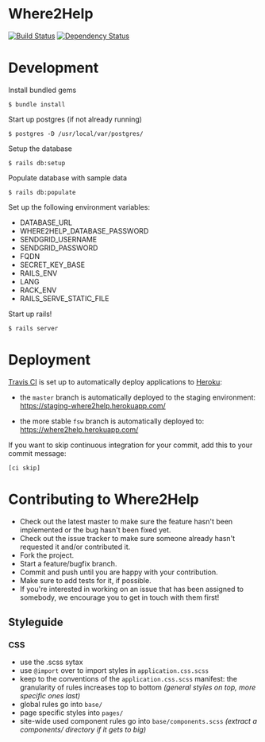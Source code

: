 # Where2Help

[![Build Status](https://travis-ci.org/where2help/where2help.svg?branch=master)](https://travis-ci.org/where2help/where2help)
[![Dependency Status](https://gemnasium.com/badges/github.com/where2help/where2help.svg)](https://gemnasium.com/github.com/where2help/where2help)

# Development

Install bundled gems

    $ bundle install

Start up postgres (if not already running)

    $ postgres -D /usr/local/var/postgres/

Setup the database

    $ rails db:setup

Populate database with sample data

    $ rails db:populate

Set up the following environment variables:

* DATABASE_URL
* WHERE2HELP_DATABASE_PASSWORD
* SENDGRID_USERNAME
* SENDGRID_PASSWORD
* FQDN
* SECRET_KEY_BASE
* RAILS_ENV
* LANG
* RACK_ENV
* RAILS_SERVE_STATIC_FILE

Start up rails!

    $ rails server

# Deployment

[Travis CI](https://travis-ci.org/) is set up to automatically deploy applications to [Heroku](https://www.heroku.com):

* the `master` branch is automatically deployed to the staging environment:
https://staging-where2help.herokuapp.com/

* the more stable `fsw` branch is automatically deployed to:
https://where2help.herokuapp.com/

If you want to skip continuous integration for your commit, add this to your commit message:

    [ci skip]

# Contributing to Where2Help

* Check out the latest master to make sure the feature hasn't been implemented or the bug hasn't been fixed yet.
* Check out the issue tracker to make sure someone already hasn't requested it and/or contributed it.
* Fork the project.
* Start a feature/bugfix branch.
* Commit and push until you are happy with your contribution.
* Make sure to add tests for it, if possible.
* If you're interested in working on an issue that has been assigned to somebody, we encourage you to get in touch with them first!

## Styleguide

### CSS

* use the .scss sytax
* use `@import` over to import styles in `application.css.scss`
* keep to the conventions of the `application.css.scss` manifest: the granularity of rules increases top to bottom *(general styles on top, more specific ones last)*
* global rules go into `base/`
* page specific styles into `pages/`
* site-wide used component rules go into `base/components.scss` *(extract a components/ directory if it gets to big)*
